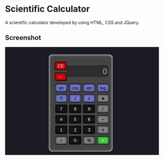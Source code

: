 # Scientific Calculator
A scientific calculator developed by using HTML, CSS and JQuery.

## Screenshot
![Calculator](./screenshot.png)
